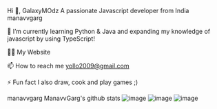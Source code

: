 Hi 👋, GalaxyMOdz
A passionate Javascript developer from India
manavvgarg

🌱 I’m currently learning Python & Java and expanding my knowledge of javascript by using TypeScript!

👨‍💻 My Website

📫 How to reach me yollo2009@gmail.com

⚡ Fun fact I also draw, cook and play games ;)

 manavvgarg ManavvGarg's github stats
![image](https://user-images.githubusercontent.com/88053039/129247096-0f410f8a-4cea-4202-9eee-c337d35869e7.png)  ![image](https://user-images.githubusercontent.com/88053039/129247118-64652d01-e2f1-4eed-bcd3-a69e362851ac.png)
![image](https://user-images.githubusercontent.com/88053039/129247134-a764d4bd-2595-4457-b0c9-3098622c1245.png)


